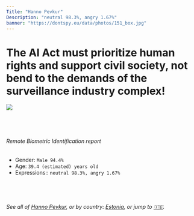 ```yaml
---
Title: "Hanno Pevkur"
Description: "neutral 98.3%, angry 1.67%"
banner: "https://dontspy.eu/data/photos/151_box.jpg"
---
```


# The AI Act must prioritize human rights and support civil society, not bend to the demands of the surveillance industry complex!

<link rel="stylesheet" type="text/css" href="/css/blog.css" />

<div class="is-fake" hidden>

_This image is **clearly fake**_, yet we [continue to collect them because the AI Act negotiations](/blog/why-deepfake/) are heading in a direction that will only make people's lives more complicated. For a more in-depth explanation, read: [Double threat: why losing the battle against Face Biometrics would fuel the proliferation of deepfakes](/blog/the-dual-threat-how-losing-the-biometric-battle-fuels-deepfake-proliferation/).


</div>

<!-- <img src="https://dontspy.eu/data/photos/54_box.jpg" /> -->
<img src="https://dontspy.eu/data/photos/151_box.jpg" />

## <br>

###### Remote Biometric Identification report

* <span class="label">Gender:</span> `Male 94.4%`
* <span class="label">Age:</span> `39.4 (estimated) years old`
* <span class="label">Expressions::</span> `neutral 98.3%, angry 1.67%`

## <br>

###### See all of [Hanno Pevkur](/policymaker#Hanno%20Pevkur), or by country: [Estonia](/country#Estonia), or jump to [🇮🇪](/x/77).

## <br>
